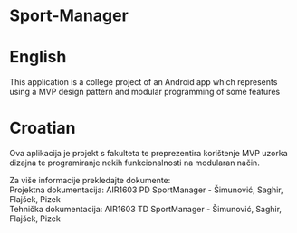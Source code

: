 # Sport-Manager 
# English
This application is a college project of an Android app which represents using a MVP design pattern and modular programming of some features

# Croatian
Ova aplikacija je projekt s fakulteta te preprezentira korištenje MVP uzorka dizajna te programiranje nekih funkcionalnosti na modularan način.

Za više informacije prekledajte dokumente:<br/>
Projektna dokumentacija: AIR1603 PD SportManager - Šimunović, Saghir, Flajšek, Pizek<br/>
Tehnička dokumentacija: AIR1603 TD SportManager - Šimunović, Saghir, Flajšek, Pizek<br/>
